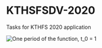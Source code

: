 # KTHSFSDV-2020
Tasks for KTHFS 2020 application

![One period of the function, t_0 = 1](https://media.giphy.com/media/uvUIXY8bcCFQ7aGrOl/giphy.gif)
